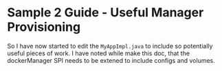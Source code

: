 # Sample 2 Guide - Useful Manager Provisioning

So I have now started to edit the `MyAppImpl.java` to include so potentially useful pieces of work. I have noted while make this doc, that the dockerManager SPI needs to be extened to include configs and volumes.


